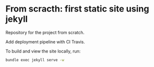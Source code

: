 # From scracth: first static site using jekyll

Repository for the project from scratch.

Add deployment pipeline with CI Travis.

To build and view the site locally, run:

```bash
bundle exec jekyll serve -w
``` 
